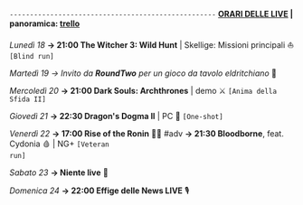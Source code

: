 <code>---------------------------------------------------</code>
<b><u>ORARI DELLE LIVE</u> | panoramica: <a href="https://trello.com/b/iKwdSGf3/sabaku">trello</a></b>

<i>Lunedì 18</i>
<b>→ 21:00 The Witcher 3: Wild Hunt</b> | Skellige: Missioni principali ⛵️ <code>[Blind run]</code>

<i>Martedì 19</i>
<i>→ Invito da <b>RoundTwo</b> per un gioco da tavolo eldritchiano</i> 🎲

<i>Mercoledì 20</i>
<b>→ 21:00 Dark Souls: Archthrones</b> | demo ⚔️ <code>[Anima della Sfida II]</code> 

<i>Giovedì 21</i>
<b>→ 22:30 Dragon's Dogma II</b> | PC 🐉 <code>[One-shot]</code> 

<i>Venerdì 22</i>
<b>→ 17:00 Rise of the Ronin</b> 🏯🌊 #adv
<b>→ 21:30 Bloodborne</b>, feat. Cydonia 🩸 | NG+ <code>[Veteran run]</code>

<i>Sabato 23</i>
<b>→ Niente live</b> 🍛

<i>Domenica 24</i>
<b>→ 22:00 Effige delle News LIVE</b> 🎙️
